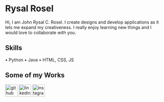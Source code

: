 # Rysal Rosel
Hi, I am John Rysal C. Rosel. I create designs and develop applications as it lets me expand my creativeness.
I really enjoy learning new things and I would love to collaborate with you.

## Skills
• Python
• Java
• HTML, CSS, JS

## Some of my Works

[<img src='https://cdn.jsdelivr.net/npm/simple-icons@3.0.1/icons/github.svg' alt='github' height='40'>](https://github.com/Rysal-Rosel)  [<img src='https://cdn.jsdelivr.net/npm/simple-icons@3.0.1/icons/linkedin.svg' alt='linkedin' height='40'>](https://www.linkedin.com/in/john-rysal-rosel-1a12a918b/)  [<img src='https://cdn.jsdelivr.net/npm/simple-icons@3.0.1/icons/instagram.svg' alt='instagram' height='40'>](https://www.instagram.com/thewndrbro/)  



